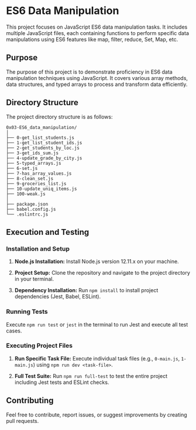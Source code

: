 # ES6 Data Manipulation

This project focuses on JavaScript ES6 data manipulation tasks. It includes multiple JavaScript files, each containing functions to perform specific data manipulations using ES6 features like map, filter, reduce, Set, Map, etc.

## Purpose

The purpose of this project is to demonstrate proficiency in ES6 data manipulation techniques using JavaScript. It covers various array methods, data structures, and typed arrays to process and transform data efficiently.

## Directory Structure

The project directory structure is as follows:

```
0x03-ES6_data_manipulation/
│
├── 0-get_list_students.js
├── 1-get_list_student_ids.js
├── 2-get_students_by_loc.js
├── 3-get_ids_sum.js
├── 4-update_grade_by_city.js
├── 5-typed_arrays.js
├── 6-set.js
├── 7-has_array_values.js
├── 8-clean_set.js
├── 9-groceries_list.js
├── 10-update_uniq_items.js
├── 100-weak.js
│
├── package.json
├── babel.config.js
└── .eslintrc.js
```

## Execution and Testing

### Installation and Setup

1. **Node.js Installation:**
   Install Node.js version 12.11.x on your machine.

2. **Project Setup:**
   Clone the repository and navigate to the project directory in your terminal.

3. **Dependency Installation:**
   Run `npm install` to install project dependencies (Jest, Babel, ESLint).

### Running Tests

Execute `npm run test` or `jest` in the terminal to run Jest and execute all test cases.

### Executing Project Files

1. **Run Specific Task File:**
   Execute individual task files (e.g., `0-main.js`, `1-main.js`) using `npm run dev <task-file>`.

2. **Full Test Suite:**
   Run `npm run full-test` to test the entire project including Jest tests and ESLint checks.

## Contributing

Feel free to contribute, report issues, or suggest improvements by creating pull requests.
